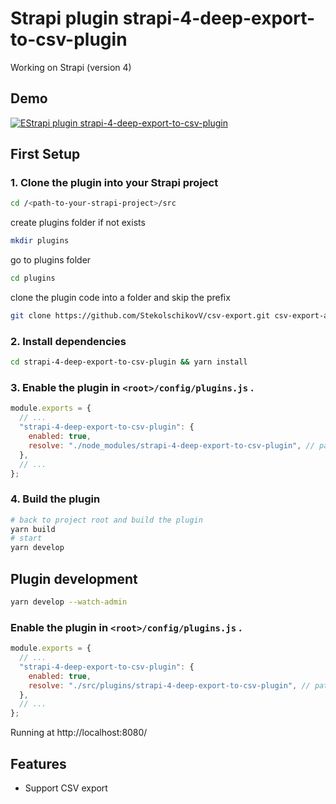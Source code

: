 # Strapi plugin strapi-4-deep-export-to-csv-plugin

Working on Strapi (version 4)

## Demo

[![EStrapi plugin strapi-4-deep-export-to-csv-plugin](https://free-png.ru/wp-content/uploads/2020/07/logo-you-tube-2-1.png)](https://www.youtube.com/watch?v=pnbbesqGfmw "Strapi plugin strapi-4-deep-export-to-csv-plugin")

## First Setup

### 1. Clone the plugin into your Strapi project

```bash
cd /<path-to-your-strapi-project>/src
```

create plugins folder if not exists

```bash
mkdir plugins
```

go to plugins folder

```bash
cd plugins
```

clone the plugin code into a folder and skip the prefix

```bash
git clone https://github.com/StekolschikovV/csv-export.git csv-export-all-v && cd csv-export-all-v && mv v4 ../csv-export && cd ../ && rm -fr csv-export-all-v
```

### 2. Install dependencies

```bash
cd strapi-4-deep-export-to-csv-plugin && yarn install
```

### 3. Enable the plugin in `<root>/config/plugins.js` .

```javascript
module.exports = {
  // ...
  "strapi-4-deep-export-to-csv-plugin": {
    enabled: true,
    resolve: "./node_modules/strapi-4-deep-export-to-csv-plugin", // path to plugin folder
  },
  // ...
};
```

### 4. Build the plugin

```bash
# back to project root and build the plugin
yarn build
# start
yarn develop
```

## Plugin development

```bash
yarn develop --watch-admin
```

### Enable the plugin in `<root>/config/plugins.js` .

```javascript
module.exports = {
  // ...
  "strapi-4-deep-export-to-csv-plugin": {
    enabled: true,
    resolve: "./src/plugins/strapi-4-deep-export-to-csv-plugin", // path to plugin folder
  },
  // ...
};
```

Running at http://localhost:8080/

## Features

- Support CSV export
